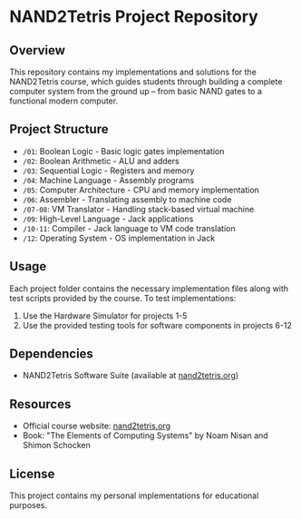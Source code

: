 # NAND2Tetris Project Repository

## Overview
This repository contains my implementations and solutions for the NAND2Tetris course, which guides students through building a complete computer system from the ground up – from basic NAND gates to a functional modern computer.

## Project Structure
- `/01`: Boolean Logic - Basic logic gates implementation
- `/02`: Boolean Arithmetic - ALU and adders
- `/03`: Sequential Logic - Registers and memory
- `/04`: Machine Language - Assembly programs
- `/05`: Computer Architecture - CPU and memory implementation
- `/06`: Assembler - Translating assembly to machine code
- `/07-08`: VM Translator - Handling stack-based virtual machine
- `/09`: High-Level Language - Jack applications
- `/10-11`: Compiler - Jack language to VM code translation
- `/12`: Operating System - OS implementation in Jack

## Usage
Each project folder contains the necessary implementation files along with test scripts provided by the course. To test implementations:

1. Use the Hardware Simulator for projects 1-5
2. Use the provided testing tools for software components in projects 6-12

## Dependencies
- NAND2Tetris Software Suite (available at [nand2tetris.org](https://www.nand2tetris.org/))

## Resources
- Official course website: [nand2tetris.org](https://www.nand2tetris.org/)
- Book: "The Elements of Computing Systems" by Noam Nisan and Shimon Schocken

## License
This project contains my personal implementations for educational purposes.
